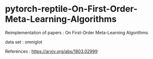 # pytorch-reptile-On-First-Order-Meta-Learning-Algorithms
Reimplementation of papers : On First-Order Meta-Learning Algorithms

data set : omniglot

References : 
https://arxiv.org/abs/1803.02999
